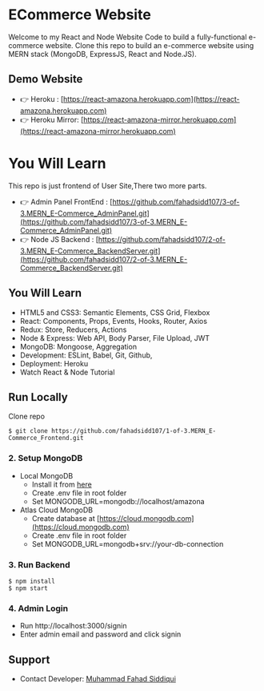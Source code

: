 # ECommerce Website

Welcome to my React and Node Website Code to build a fully-functional e-commerce website. Clone this repo to build an e-commerce website using MERN stack (MongoDB, ExpressJS, React and Node.JS).

## Demo Website

- 👉 Heroku : [https://react-amazona.herokuapp.com](https://react-amazona.herokuapp.com)
- 👉 Heroku Mirror: [https://react-amazona-mirror.herokuapp.com](https://react-amazona-mirror.herokuapp.com)

# You Will Learn

This repo is just frontend of User Site,There two more parts.
- 👉 Admin Panel FrontEnd : [https://github.com/fahadsidd107/3-of-3.MERN_E-Commerce_AdminPanel.git](https://github.com/fahadsidd107/3-of-3.MERN_E-Commerce_AdminPanel.git)
- 👉 Node JS Backend : [https://github.com/fahadsidd107/2-of-3.MERN_E-Commerce_BackendServer.git](https://github.com/fahadsidd107/2-of-3.MERN_E-Commerce_BackendServer.git)

## You Will Learn

- HTML5 and CSS3: Semantic Elements, CSS Grid, Flexbox
- React: Components, Props, Events, Hooks, Router, Axios
- Redux: Store, Reducers, Actions
- Node & Express: Web API, Body Parser, File Upload, JWT
- MongoDB: Mongoose, Aggregation
- Development: ESLint, Babel, Git, Github,
- Deployment: Heroku
- Watch React & Node Tutorial

## Run Locally

Clone repo

```
$ git clone https://github.com/fahadsidd107/1-of-3.MERN_E-Commerce_Frontend.git

```

### 2. Setup MongoDB

- Local MongoDB
  - Install it from [here](https://www.mongodb.com/try/download/community)
  - Create .env file in root folder
  - Set MONGODB_URL=mongodb://localhost/amazona  
- Atlas Cloud MongoDB
  - Create database at [https://cloud.mongodb.com](https://cloud.mongodb.com)
  - Create .env file in root folder
  - Set MONGODB_URL=mongodb+srv://your-db-connection

### 3. Run Backend

```
$ npm install
$ npm start
```

### 4. Admin Login

- Run http://localhost:3000/signin
- Enter admin email and password and click signin

## Support

- Contact Developer: [Muhammad Fahad Siddiqui](mailto:fsiddiqui107@gmail.com.com)
